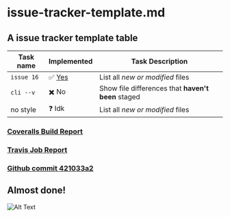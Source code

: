 # issue-tracker-template.md



## A issue tracker template table

| Task name   | Implemented    | Task Description                   |
| ----------  | ---------      | ------------------------------         |
| `issue 16`  |     ✅ [Yes]() | List all _new or modified_ files        |
| `cli --v`   |     ✖️ No      | Show file differences that **haven't been** staged |
| no style    |     ❓ Idk     | List all _new or modified_ files            |




### [Coveralls Build Report](https://coveralls.io/builds/18662368) 

### [Travis Job Report](https://travis-ci.org/ethereumjs/ethereumjs-devp2p/jobs/420338356)

### [Github commit 421033a2](https://github.com/ethereumjs/ethereumjs-devp2p/commit/421033a2d6096cc2664f9f241258463a0f8cf42f)


## Almost done!
![Alt Text](https://media.giphy.com/media/GoRkPquMO1qgw/giphy.gif)



